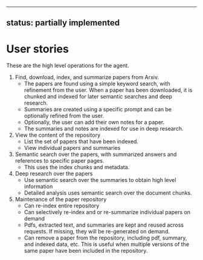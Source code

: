 ----
status: partially implemented
----

# User stories

These are the high level operations for the agent.

1. Find, download, index, and summarize papers from Arxiv.
   * The papers are found using a simple keyword search, with refinement from the user. When
     a paper has been downloaded, it is chunked and indexed for later semantic searches and
     deep research.
   * Summaries are created using a specific prompt and can be optionally refined from the user.
   * Optionally, the user can add their own notes for a paper.
   * The summaries and notes are indexed for use in deep research.
2. View the content of the repository
   * List the set of papers that have been indexed.
   * View individual papers and summaries
3. Semantic search over the papers, with summarized answers and references to specific paper pages.
   * This uses the index chunks and metadata.
4. Deep research over the papers
   * Use semantic search over the summaries to obtain high level information
   * Detailed analysis uses semantic search over the document chunks.
5. Maintenance of the paper repository
   * Can re-index entire repository
   * Can selectively re-index and or re-summarize individual papers on demand
   * Pdfs, extracted text, and summaries are kept and reused across requests. If missing, they will be
     re-generated on demand.
   * Can remove a paper from the repository, including pdf, summary, and indexed data, etc. This is useful
     when multiple versions of the same paper have been included in the repository.

